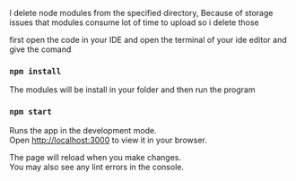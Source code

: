 I delete node modules from the specified directory, Because of storage issues that modules consume lot of time to upload so i delete those 

first open the code in your IDE and open the terminal of your ide editor and give the comand 

### `npm install`
 
The modules will be install in your folder and then run the program 

### `npm start`

Runs the app in the development mode.\
Open [http://localhost:3000](http://localhost:3000) to view it in your browser.

The page will reload when you make changes.\
You may also see any lint errors in the console.
